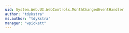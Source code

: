 ```yaml
---
uid: System.Web.UI.WebControls.MonthChangedEventHandler
author: "tdykstra"
ms.author: "tdykstra"
manager: "wpickett"
---
```

